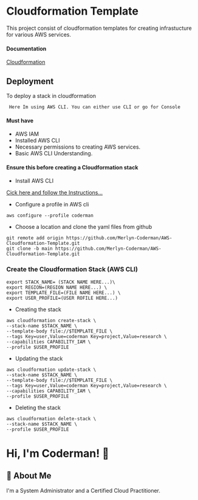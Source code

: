
# Cloudformation Template

This project consist of cloudformation templates for creating infrastucture for various AWS services.

#### Documentation

[Cloudformation](https://aws.amazon.com/cloudformation/)


## Deployment

To deploy a stack in cloudformation

` Here Im using AWS CLI. You can either use CLI or go for Console`

#### Must have

- AWS IAM
- Installed AWS CLI 
- Necessary permissions to creating AWS services.
- Basic AWS CLI Understanding.


#### Ensure this before creating a Cloudformation stack

- Install AWS CLI

[Cick here and follow the Instructions...](https://docs.aws.amazon.com/cli/latest/userguide/getting-started-install.html)


- Configure a profile in AWS cli

```
aws configure --profile coderman
```


- Choose a location and clone the yaml files from github
```
git remote add origin https://github.com/Merlyn-Coderman/AWS-Cloudformation-Template.git
git clone -b main https://github.com/Merlyn-Coderman/AWS-Cloudformation-Template.git
```
### Create the Cloudformation Stack (AWS CLI)

```
export STACK_NAME= (STACK NAME HERE...)\
export REGION=(REGION NAME HERE...) \
export TEMPLATE_FILE=(FILE NAME HERE...) \
export USER_PROFILE=(USER ROFILE HERE...)

```
- Creating the stack

```
aws cloudformation create-stack \
--stack-name $STACK_NAME \
--template-body file://$TEMPLATE_FILE \
--tags Key=user,Value=coderman Key=project,Value=research \
--capabilities CAPABILITY_IAM \
--profile $USER_PROFILE
```
- Updating the stack

```
aws cloudformation update-stack \
--stack-name $STACK_NAME \
--template-body file://$TEMPLATE_FILE \
--tags Key=user,Value=coderman Key=project,Value=research \
--capabilities CAPABILITY_IAM \
--profile $USER_PROFILE
```

- Deleting the stack

```
aws cloudformation delete-stack \
--stack-name $STACK_NAME \
--profile $USER_PROFILE
```

# Hi, I'm Coderman! 👋


## 🚀 About Me
I'm a System Administrator and a Certified Cloud Practitioner.

